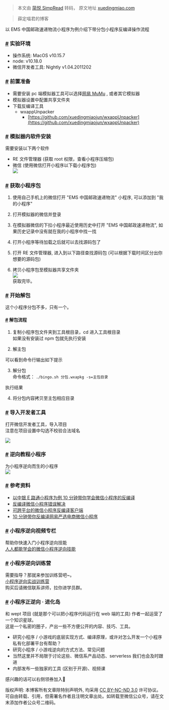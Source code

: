 > 本文由 [简悦 SimpRead](http://ksria.com/simpread/) 转码， 原文地址 [xuedingmiao.com](http://xuedingmiao.com/blog/xcx_unpack_sub_package.html)

> 薛定喵君的博客

以 EMS 中国邮政速递物流小程序为例介绍下带分包小程序反编译操作流程  

### [#](#实验环境) 实验环境

*   操作系统: MacOS v10.15.7
*   node: v10.18.0
*   微信开发者工具: Nightly v1.04.2011202

### [#](#前置准备) 前置准备

*   需要安装 pc 端模拟器工具可以选择[网易 MuMu](http://mumu.163.com/) , 或者其它模拟器
*   模拟器设置中配置共享文件夹
*   下载反编译工具
    *   wxappUnpacker
        *   [https://github.com/xuedingmiaojun/wxappUnpacker](https://github.com/xuedingmiaojun/wxappUnpacker)

### [#](#模拟器内软件安装) 模拟器内软件安装

需要安装以下两个软件

*   RE 文件管理器 (获取 root 权限，查看小程序压缩包)
*   微信 (使用微信打开小程序以下载小程序包)  
    [![](http://cdn.xuedingmiao.com/install-app.png)](http://cdn.xuedingmiao.com/install-app.png "安装以下两个软件")

### [#](#获取小程序包) 获取小程序包

1. 使用自己手机上的微信打开 "EMS 中国邮政速递物流" 小程序, 可以添加到 "我的小程序"  
2. 打开模拟器的微信并登录  
3. 在模拟器微信的下拉小程序最近使用历史中打开 "EMS 中国邮政速递物流", 如果历史记录中没有就在我的小程序中找一找  
4. 打开小程序等待加载之后就可以去找源码包了  
5. 打开 RE 文件管理器, 进入到以下路径查找源码包 (可以根据下载时间区分出你想要的源码包)

6. 拷贝小程序包至模拟器共享文件夹  
[![](http://cdn.xuedingmiao.com/ems-package.png)](http://cdn.xuedingmiao.com/ems-package.png "小程序包")  
获取完毕。

### [#](#开始解包) 开始解包

这个小程序分包不多，只有一个。

#### [#](#解包流程) 解包流程

1. 复制小程序包文件夹到工具根目录，cd 进入工具根目录  
如果没有安装过 npm 包就先执行安装

2. 解主包

可以看到命令行输出如下提示

3. 解分包  
命令格式： `./bingo.sh 分包.wxapkg -s=主包目录`

执行结果

4. 将分包内容拷贝至主包相应目录

### [#](#导入开发者工具) 导入开发者工具

打开微信开发者工具，导入项目  
注意在项目设置中勾选不校验合法域名

[![](http://cdn.xuedingmiao.com/ems-run.png)](http://cdn.xuedingmiao.com/ems-run.png "ems")

### [#](#逆向教程小程序) 逆向教程小程序

为小程序逆向而生的小程序  
![](http://cdn.xuedingmiao.com/nxjc.jpg)

### [#](#参考资料) 参考资料

*   [以中银 E 路通小程序为例 10 分钟带你学会微信小程序的反编译](http://xuedingmiao.com/blog/xcx_unpack.html)
*   [反编译微信小程序错误解决](http://xuedingmiao.com/blog/xcx21.html)
*   [可跨平台的微信小程序反编译客户端](http://xuedingmiao.com/blog/xcx_unpack_client.html)
*   [10 分钟带你反编译网易严选电商微信小程序](http://xuedingmiao.com/blog/wyyx_decompile.html)

### [#](#小程序逆向视频专栏) 小程序逆向视频专栏

帮助你快速入门小程序逆向技能  
[人人都能学会的微信小程序逆向技能](https://m.lizhiweike.com/channel2/1037814)

### [#](#小程序逆向训练营) 小程序逆向训练营

需要指导？那就来参加训练营吧~。  
[小程序逆向实战训练营](https://m.lizhiweike.com/traincamp/26387)  
购买后请微信联系讲师，拉你进学员群。

### [#](#小程序正逆向·进化岛) 小程序正逆向 · 进化岛

和 wept 项目 (就是那个可以把小程序代码运行在 web 端的工具) 作者一起运营了一个知识星球。  
这是一个私密的圈子，产出一些不方便公开的内容、技巧、工具。

*   研究小程序 / 小游戏的底层实现方式、编译原理，或许对怎么开发一个小程序私有化部署平台有帮助？
*   研究小程序 / 小游戏逆向的方式方法、常见问题
*   当然这里并不局限于讨论这些、微信系产品动态、serverless 我们也会及时跟进
*   内部发布一些独家的工具 (区别于开源)、视频课

感兴趣的话可以右侧领券加入🐶

版权声明: 本博客所有文章除特别声明外, 均采用 [CC BY-NC-ND 3.0](http://creativecommons.org/licenses/by-nc-nd/3.0/deed.zh) 许可协议。可自由转载、引用，但需署名作者且注明文章出处。如转载至微信公众号，请在文末添加作者公众号二维码。
